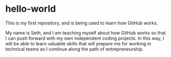# hello-world
This is my first repository, and is being used to learn how GitHub works.

My name is Seth, and I am teaching myself about how GitHub works so that I can push forward with my own independent coding projects. In this way, I will be able to learn valuable skills that will prepare me for working in technical teams as I continue along the path of entrepreneurship.

